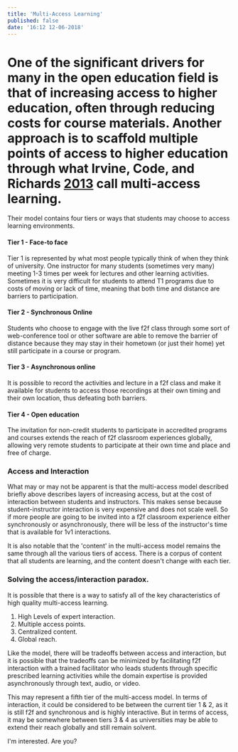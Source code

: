 ```yaml
---
title: 'Multi-Access Learning'
published: false
date: '16:12 12-06-2018'
---
```


One of the significant drivers for many in the open education field is that of increasing access to higher education, often through reducing costs for course materials. Another approach is to scaffold multiple points of access to higher education through what Irvine, Code, and Richards [2013](http://jolt.merlot.org/vol9no2/irvine_0613.htm) call multi-access learning.
===

Their model contains four tiers or ways that students may choose to access learning environments.

#### Tier 1 - Face-to face

Tier 1 is represented by what most people typically think of when they think of university. One instructor for many students (sometimes very many) meeting 1-3 times per week for lectures and other learning activities. Sometimes it is very difficult for students to attend T1 programs due to costs of moving or lack of time, meaning that both time and distance are barriers to participation.

#### Tier 2 - Synchronous Online

Students who choose to engage with the live f2f class through some sort of web-conference tool or other software are able to remove the barrier of distance because they may stay in their hometown (or just their home) yet still participate in a course or program.

#### Tier 3 - Asynchronous online

It is possible to record the activities and lecture in a f2f class and make it available for students to access those recordings at their own timing and their own location, thus defeating both barriers.

#### Tier 4 - Open education

The invitation for non-credit students to participate in accredited programs and courses extends the reach of f2f classroom experiences globally, allowing very remote students to participate at their own time and place and free of charge.

### Access and Interaction

What may or may not be apparent is that the multi-access model described briefly above describes layers of increasing access, but at the cost of interaction between students and instructors. This makes sense because student-instructor interaction is very expensive and does not scale well. So if more people are going to be invited into a f2f classroom experience either synchronously or asynchronously, there will be less of the instructor's time that is available for 1v1 interactions.

It is also notable that the 'content' in the multi-access model remains the same through all the various tiers of access. There is a corpus of content that all students are learning, and the content doesn't change with each tier.

### Solving the access/interaction paradox.

It is possible that there is a way to satisfy all of the key characteristics of high quality multi-access learning.

1. High Levels of expert interaction.
2. Multiple access points.
3. Centralized content.
4. Global reach.

Like the model, there will be tradeoffs between access and interaction, but it is possible that the tradeoffs can be minimized by facilitating f2f interaction with a trained facilitator who leads students through specific prescribed learning activities while the domain expertise is provided asynchronously through text, audio, or video.

This may represent a fifth tier of the multi-access model. In terms of interaction, it could be considered to be between the current tier 1 & 2, as it is still f2f and synchronous and is highly interactive. But in terms of access, it may be somewhere between tiers 3 & 4 as universities may be able to extend their reach globally and still remain solvent.

I'm interested. Are you?
